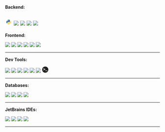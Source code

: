 **Backend:**

<code><img height="23" src="https://raw.githubusercontent.com/github/explore/80688e429a7d4ef2fca1e82350fe8e3517d3494d/topics/python/python.png"></code>
<code><img height="17" src="https://static-00.iconduck.com/assets.00/django-original-icon-512x218-q5sykxbe.png"></code>
<code><img height="20" src="https://icon.icepanel.io/Technology/svg/C.svg"></code>
<code><img height="20" src="https://static-00.iconduck.com/assets.00/c-icon-456x512-ld9qap3k.png"></code>
<code><img height="20" src="https://cdn-icons-png.flaticon.com/512/6132/6132221.png"></code>
---

**Frontend:**

<code><img height="20" src="https://static-00.iconduck.com/assets.00/file-type-angular-icon-476x512-31akx6uw.png"></code>
<code><img height="19" src="https://static-00.iconduck.com/assets.00/file-type-reactjs-icon-512x455-5au546uy.png"></code>
<code><img height="20" src="https://icon.icepanel.io/Technology/svg/JavaScript.svg"></code>
<code><img height="20" src="https://icon.icepanel.io/Technology/svg/TypeScript.svg"></code>
<code><img height="20" src="https://static-00.iconduck.com/assets.00/file-type-html-icon-451x512-vzyw6pa7.png"></code>
<code><img height="20" src="https://static-00.iconduck.com/assets.00/file-type-css-icon-451x512-eftbqujz.png"></code>

---

**Dev Tools:**

<code><img height="20" src="https://static-00.iconduck.com/assets.00/file-type-git-icon-512x512-tkhraodm.png"></code>
<code><img height="22" src="https://icon.icepanel.io/Technology/svg/Jira.svg"></code>
<code><img height="21" src="https://icon.icepanel.io/Technology/svg/BitBucket.svg"></code>
<code><img height="19" src="https://static-00.iconduck.com/assets.00/docker-icon-512x370-5593ilur.png"></code>
<code><img height="19" src="https://static-00.iconduck.com/assets.00/file-type-vscode-icon-512x508-376y62ux.png"></code>
<code><img height="17" src="https://static-00.iconduck.com/assets.00/file-type-powershell-icon-512x388-zdz2zhdj.png"></code>
<code><img height="21" src="https://raw.githubusercontent.com/github/explore/80688e429a7d4ef2fca1e82350fe8e3517d3494d/topics/terminal/terminal.png"></code>

---

**Databases:**

<code><img height="21" src="https://static-00.iconduck.com/assets.00/file-type-sql-icon-365x512-90gjy9r4.png"></code>
<code><img height="23" src="https://static-00.iconduck.com/assets.00/postgresql-icon-497x512-at6qw0yb.png"></code>
<code><img height="25" src="https://static-00.iconduck.com/assets.00/mysql-original-wordmark-icon-512x266-a48lsirx.png"></code>
<code><img height="20" src="https://icon.icepanel.io/Technology/png-shadow-512/SQLite.png"></code>

---

**JetBrains IDEs:**

<code><img height="22" src="https://icon.icepanel.io/Technology/svg/PyCharm.svg"></code>
<code><img height="22" src="https://icon.icepanel.io/Technology/svg/DataGrip.svg"></code>
<code><img height="22" src="https://icon.icepanel.io/Technology/svg/PhpStorm.svg"></code>
<code><img height="22" src="https://icon.icepanel.io/Technology/svg/WebStorm.svg"></code>

---
